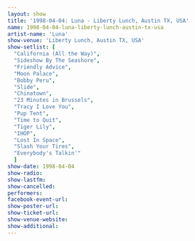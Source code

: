 ```yaml
---
layout: show
title: '1998-04-04: Luna - Liberty Lunch, Austin TX, USA'
name: 1998-04-04-luna-liberty-lunch-austin-tx-usa
artist-name: 'Luna'
show-venue: 'Liberty Lunch, Austin TX, USA'
show-setlist: [
  "California (All the Way)",
  "Sideshow By The Seashore",
  "Friendly Advice",
  "Moon Palace",
  "Bobby Peru",
  "Slide",
  "Chinatown",
  "23 Minutes in Brussels",
  "Tracy I Love You",
  "Pup Tent",
  "Time to Quit",
  "Tiger Lily",
  "IHOP",
  "Lost In Space",
  "Slash Your Tires",
  "Everybody's Talkin'"
  ]
show-date: 1998-04-04
show-radio: 
show-lastfm: 
show-cancelled: 
performers: 
facebook-event-url: 
show-poster-url: 
show-ticket-url: 
show-venue-website: 
show-additional: 
---
```


